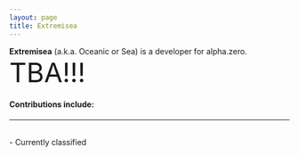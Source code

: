 ```yaml
---
layout: page
title: Extremisea
---
```


**Extremisea** (a.k.a. Oceanic or Sea) is a developer for alpha.zero.
<br>
<font size="10">TBA!!!</font>
<br>
#### Contributions include:  
<div id="line"><hr /></div><br>
- Currently classified
